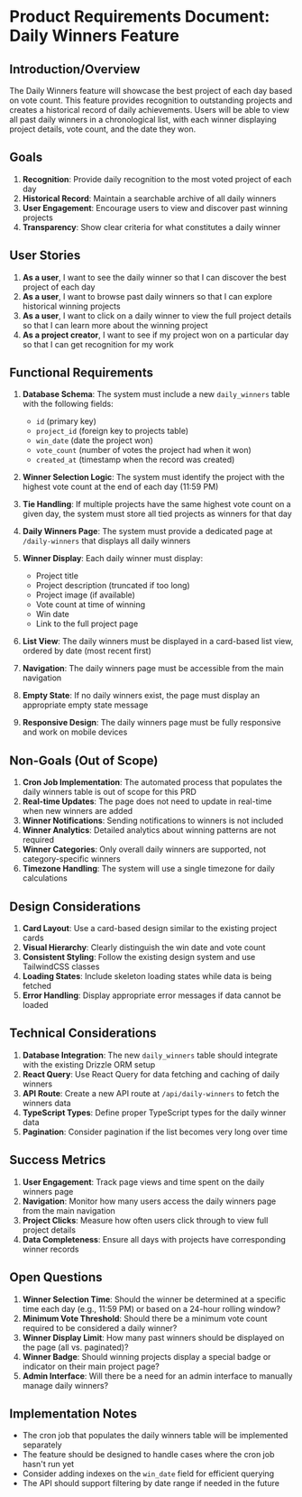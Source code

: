 # Product Requirements Document: Daily Winners Feature

## Introduction/Overview

The Daily Winners feature will showcase the best project of each day based on vote count. This feature provides recognition to outstanding projects and creates a historical record of daily achievements. Users will be able to view all past daily winners in a chronological list, with each winner displaying project details, vote count, and the date they won.

## Goals

1. **Recognition**: Provide daily recognition to the most voted project of each day
2. **Historical Record**: Maintain a searchable archive of all daily winners
3. **User Engagement**: Encourage users to view and discover past winning projects
4. **Transparency**: Show clear criteria for what constitutes a daily winner

## User Stories

1. **As a user**, I want to see the daily winner so that I can discover the best project of each day
2. **As a user**, I want to browse past daily winners so that I can explore historical winning projects
3. **As a user**, I want to click on a daily winner to view the full project details so that I can learn more about the winning project
4. **As a project creator**, I want to see if my project won on a particular day so that I can get recognition for my work

## Functional Requirements

1. **Database Schema**: The system must include a new `daily_winners` table with the following fields:

   - `id` (primary key)
   - `project_id` (foreign key to projects table)
   - `win_date` (date the project won)
   - `vote_count` (number of votes the project had when it won)
   - `created_at` (timestamp when the record was created)

2. **Winner Selection Logic**: The system must identify the project with the highest vote count at the end of each day (11:59 PM)

3. **Tie Handling**: If multiple projects have the same highest vote count on a given day, the system must store all tied projects as winners for that day

4. **Daily Winners Page**: The system must provide a dedicated page at `/daily-winners` that displays all daily winners

5. **Winner Display**: Each daily winner must display:

   - Project title
   - Project description (truncated if too long)
   - Project image (if available)
   - Vote count at time of winning
   - Win date
   - Link to the full project page

6. **List View**: The daily winners must be displayed in a card-based list view, ordered by date (most recent first)

7. **Navigation**: The daily winners page must be accessible from the main navigation

8. **Empty State**: If no daily winners exist, the page must display an appropriate empty state message

9. **Responsive Design**: The daily winners page must be fully responsive and work on mobile devices

## Non-Goals (Out of Scope)

1. **Cron Job Implementation**: The automated process that populates the daily winners table is out of scope for this PRD
2. **Real-time Updates**: The page does not need to update in real-time when new winners are added
3. **Winner Notifications**: Sending notifications to winners is not included
4. **Winner Analytics**: Detailed analytics about winning patterns are not required
5. **Winner Categories**: Only overall daily winners are supported, not category-specific winners
6. **Timezone Handling**: The system will use a single timezone for daily calculations

## Design Considerations

1. **Card Layout**: Use a card-based design similar to the existing project cards
2. **Visual Hierarchy**: Clearly distinguish the win date and vote count
3. **Consistent Styling**: Follow the existing design system and use TailwindCSS classes
4. **Loading States**: Include skeleton loading states while data is being fetched
5. **Error Handling**: Display appropriate error messages if data cannot be loaded

## Technical Considerations

1. **Database Integration**: The new `daily_winners` table should integrate with the existing Drizzle ORM setup
2. **React Query**: Use React Query for data fetching and caching of daily winners
3. **API Route**: Create a new API route at `/api/daily-winners` to fetch the winners data
4. **TypeScript Types**: Define proper TypeScript types for the daily winner data
5. **Pagination**: Consider pagination if the list becomes very long over time

## Success Metrics

1. **User Engagement**: Track page views and time spent on the daily winners page
2. **Navigation**: Monitor how many users access the daily winners page from the main navigation
3. **Project Clicks**: Measure how often users click through to view full project details
4. **Data Completeness**: Ensure all days with projects have corresponding winner records

## Open Questions

1. **Winner Selection Time**: Should the winner be determined at a specific time each day (e.g., 11:59 PM) or based on a 24-hour rolling window?
2. **Minimum Vote Threshold**: Should there be a minimum vote count required to be considered a daily winner?
3. **Winner Display Limit**: How many past winners should be displayed on the page (all vs. paginated)?
4. **Winner Badge**: Should winning projects display a special badge or indicator on their main project page?
5. **Admin Interface**: Will there be a need for an admin interface to manually manage daily winners?

## Implementation Notes

- The cron job that populates the daily winners table will be implemented separately
- The feature should be designed to handle cases where the cron job hasn't run yet
- Consider adding indexes on the `win_date` field for efficient querying
- The API should support filtering by date range if needed in the future
